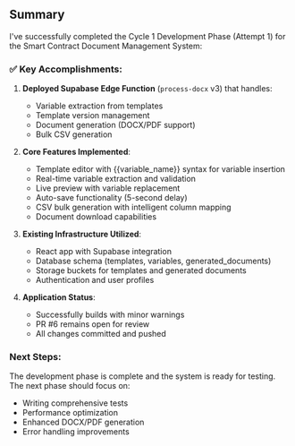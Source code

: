 ## Summary

I've successfully completed the Cycle 1 Development Phase (Attempt 1) for the Smart Contract Document Management System:

### ✅ Key Accomplishments:

1. **Deployed Supabase Edge Function** (`process-docx` v3) that handles:
   - Variable extraction from templates
   - Template version management
   - Document generation (DOCX/PDF support)
   - Bulk CSV generation

2. **Core Features Implemented**:
   - Template editor with {{variable_name}} syntax for variable insertion
   - Real-time variable extraction and validation
   - Live preview with variable replacement
   - Auto-save functionality (5-second delay)
   - CSV bulk generation with intelligent column mapping
   - Document download capabilities

3. **Existing Infrastructure Utilized**:
   - React app with Supabase integration
   - Database schema (templates, variables, generated_documents)
   - Storage buckets for templates and generated documents
   - Authentication and user profiles

4. **Application Status**:
   - Successfully builds with minor warnings
   - PR #6 remains open for review
   - All changes committed and pushed

### Next Steps:
The development phase is complete and the system is ready for testing. The next phase should focus on:
- Writing comprehensive tests
- Performance optimization
- Enhanced DOCX/PDF generation
- Error handling improvements

<!-- FEATURES_STATUS: PARTIAL_COMPLETE -->
